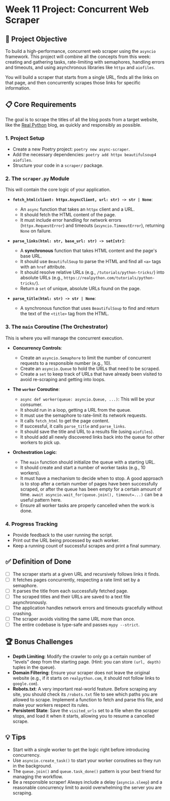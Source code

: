 # Week 11 Project: Concurrent Web Scraper

## 🎯 Project Objective
To build a high-performance, concurrent web scraper using the `asyncio` framework. This project will combine all the concepts from this week: creating and gathering tasks, rate-limiting with semaphores, handling errors and timeouts, and using asynchronous libraries like `httpx` and `aiofiles`.

You will build a scraper that starts from a single URL, finds all the links on that page, and then concurrently scrapes those links for specific information.

## 📋 Core Requirements
The goal is to scrape the titles of all the blog posts from a target website, like the [Real Python](https://realpython.com/) blog, as quickly and responsibly as possible.

### 1. Project Setup
-   Create a new Poetry project: `poetry new async-scraper`.
-   Add the necessary dependencies: `poetry add httpx beautifulsoup4 aiofiles`.
-   Structure your code in a `scraper/` package.

### 2. The `scraper.py` Module
This will contain the core logic of your application.

-   **`fetch_html(client: httpx.AsyncClient, url: str) -> str | None`**:
    -   An `async` function that takes an `httpx` client and a URL.
    -   It should fetch the HTML content of the page.
    -   It must include error handling for network errors (`httpx.RequestError`) and timeouts (`asyncio.TimeoutError`), returning `None` on failure.

-   **`parse_links(html: str, base_url: str) -> set[str]`**:
    -   A **synchronous** function that takes HTML content and the page's base URL.
    -   It should use `BeautifulSoup` to parse the HTML and find all `<a>` tags with an `href` attribute.
    -   It should resolve relative URLs (e.g., `/tutorials/python-tricks/`) into absolute URLs (e.g., `https://realpython.com/tutorials/python-tricks/`).
    -   Return a `set` of unique, absolute URLs found on the page.

-   **`parse_title(html: str) -> str | None`**:
    -   A synchronous function that uses `BeautifulSoup` to find and return the text of the `<title>` tag from the HTML.

### 3. The `main` Coroutine (The Orchestrator)
This is where you will manage the concurrent execution.

-   **Concurrency Controls**:
    -   Create an `asyncio.Semaphore` to limit the number of concurrent requests to a responsible number (e.g., 10).
    -   Create an `asyncio.Queue` to hold the URLs that need to be scraped.
    -   Create a `set` to keep track of URLs that have already been visited to avoid re-scraping and getting into loops.

-   **The `worker` Coroutine**:
    -   `async def worker(queue: asyncio.Queue, ...)`: This will be your consumer.
    -   It should run in a loop, getting a URL from the queue.
    -   It must use the semaphore to rate-limit its network requests.
    -   It calls `fetch_html` to get the page content.
    -   If successful, it calls `parse_title` and `parse_links`.
    -   It should save the title and URL to a results file (using `aiofiles`).
    -   It should add all newly discovered links back into the queue for other workers to pick up.

-   **Orchestration Logic**:
    -   The `main` function should initialize the queue with a starting URL.
    -   It should create and start a number of worker tasks (e.g., 10 workers).
    -   It must have a mechanism to decide when to stop. A good approach is to stop after a certain number of pages have been successfully scraped, or after the queue has been empty for a certain amount of time. `await asyncio.wait_for(queue.join(), timeout=...)` can be a useful pattern here.
    -   Ensure all worker tasks are properly cancelled when the work is done.

### 4. Progress Tracking
-   Provide feedback to the user running the script.
-   Print out the URL being processed by each worker.
-   Keep a running count of successful scrapes and print a final summary.

## ✅ Definition of Done
- [ ] The scraper starts at a given URL and recursively follows links it finds.
- [ ] It fetches pages concurrently, respecting a rate limit set by a semaphore.
- [ ] It parses the title from each successfully fetched page.
- [ ] The scraped titles and their URLs are saved to a text file asynchronously.
- [ ] The application handles network errors and timeouts gracefully without crashing.
- [ ] The scraper avoids visiting the same URL more than once.
- [ ] The entire codebase is type-safe and passes `mypy --strict`.

## 🏆 Bonus Challenges
-   **Depth Limiting**: Modify the crawler to only go a certain number of "levels" deep from the starting page. (Hint: you can store `(url, depth)` tuples in the queue).
-   **Domain Filtering**: Ensure your scraper does not leave the original website (e.g., if it starts on `realpython.com`, it should not follow links to `google.com`).
-   **Robots.txt**: A very important real-world feature. Before scraping any site, you should check its `/robots.txt` file to see which paths you are allowed to scrape. Implement a function to fetch and parse this file, and make your workers respect its rules.
-   **Persistent State**: Save the `visited_urls` set to a file when the scraper stops, and load it when it starts, allowing you to resume a cancelled scrape.

## 💡 Tips
-   Start with a single worker to get the logic right before introducing concurrency.
-   Use `asyncio.create_task()` to start your worker coroutines so they run in the background.
-   The `queue.join()` and `queue.task_done()` pattern is your best friend for managing the workflow.
-   Be a responsible scraper! Always include a delay (`asyncio.sleep`) and a reasonable concurrency limit to avoid overwhelming the server you are scraping.
